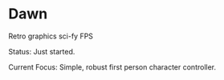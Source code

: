 # Dawn
Retro graphics sci-fy FPS

Status: Just started.

Current Focus: Simple, robust first person character controller.
